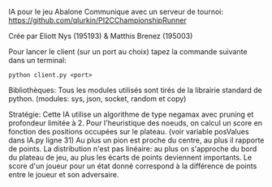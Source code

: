 IA pour le jeu Abalone
Communique avec un serveur de tournoi:
https://github.com/qlurkin/PI2CChampionshipRunner



Crée par Eliott Nys (195193) & Matthis Brenez (195003)



Pour lancer le client (sur un port au choix) tapez la commande suivante dans un terminal:
```shell
python client.py <port>
```


Bibliothèques:
Tous les modules utilisés sont tirés de la librairie standard de python.
(modules: sys, json, socket, random et copy)


Stratégie:
Cette IA utilise un algorithme de type negamax avec pruning et profondeur limitée à 2.
Pour l'heuristique des noeuds, on calcul un score en fonction des positions occupées sur le plateau. (voir variable posValues dans IA.py ligne 31)
Au plus un pion est proche du centre, au plus il rapporte de points. La distribution n'est pas linéaire: au plus on s'approche du bord du plateau de jeu, au plus les écarts de points deviennent importants. Le score d'un joueur pour un état donné correspond à la différence de points entre le joueur et son adversaire.